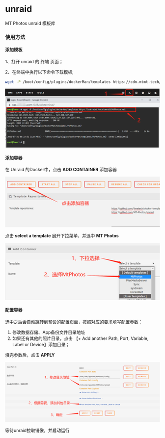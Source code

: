 # unraid
MT Photos unraid 模板库

### 使用方法

#### 添加模板

1、打开 unraid 的 终端 页面；

2、在终端中执行以下命令下载模板;
```bash
wget -P /boot/config/plugins/dockerMan/templates https://cdn.mtmt.tech/unraid/MtPhotos.xml
``` 

![下载模板库](img/wget-template.png)


#### 添加容器

在 Unraid 的Docker中，点击 **ADD CONTAINER** 添加容器

![添加容器](img/add-container.png)

点击 **select a template** 展开下拉菜单，并选中 **MT Photos** 

![选择模板](img/select-template.png)

#### 配置容器

选中之后会自动跳转到预设的配置页面，按照对应的要求填写配置参数：

1. 修改数据存储、App备份文件目录地址
2. 如果还有其他的照片目录，点击 【+ Add another Path, Port, Variable, Label or Device】添加目录；

填完参数后，点击 **APPLY** 

![添加容器](img/edit-path.png)

等待unraid拉取镜像，并启动运行
